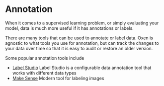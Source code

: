 # Annotation

When it comes to a supervised learning problem, or simply evaluating your model, data is much more useful if it has annotations or labels.

There are many tools that can be used to annotate or label data. Oxen is agnostic to what tools you use for annotation, but can track the changes to your data over time so that it is easy to audit or restore an older version.

Some popular annotation tools include

* [Label Studio](https://labelstud.io/) Label Studio is a configurable data annotation tool that works with different data types
* [Make Sense](https://github.com/SkalskiP/make-sense) Modern tool for labeling images

